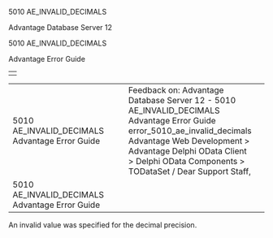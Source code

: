 5010 AE\_INVALID\_DECIMALS




Advantage Database Server 12  

5010 AE\_INVALID\_DECIMALS

Advantage Error Guide

|  |
| --- |
|  |

|  |  |  |  |  |
| --- | --- | --- | --- | --- |
| 5010 AE\_INVALID\_DECIMALS  Advantage Error Guide |  |  | Feedback on: Advantage Database Server 12 - 5010 AE\_INVALID\_DECIMALS Advantage Error Guide error\_5010\_ae\_invalid\_decimals Advantage Web Development > Advantage Delphi OData Client > Delphi OData Components > TODataSet / Dear Support Staff, |  |
| 5010 AE\_INVALID\_DECIMALS  Advantage Error Guide |  |  |  |  |

An invalid value was specified for the decimal precision.